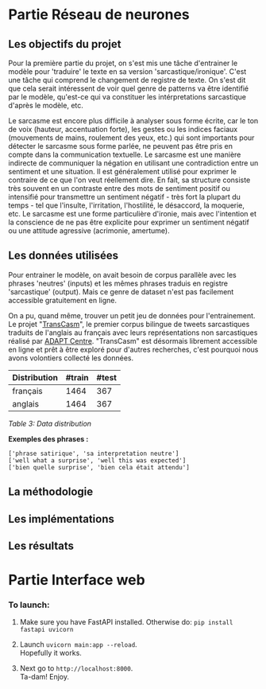 # Partie Réseau de neurones

## Les objectifs du projet

Pour la première partie du projet, on s'est mis une tâche d'entrainer le modèle pour 'traduire' le texte en sa version 'sarcastique/ironique'. C'est une tâche qui comprend le changement de registre de texte. On s'est dit que cela serait intéressent de voir quel genre de patterns va être identifié par le modèle, qu'est-ce qui va constituer les intérpretations sarcastique d'après le modèle, etc. 

Le sarcasme est encore plus difficile à analyser sous forme écrite, car le ton de voix (hauteur, accentuation forte), les gestes ou les indices faciaux (mouvements de mains, roulement des yeux, etc.) qui sont importants pour détecter le sarcasme sous forme parlée, ne peuvent pas être pris en compte dans la communication textuelle. Le sarcasme est une manière indirecte de communiquer la négation en utilisant une contradiction entre un sentiment et une situation. Il est généralement utilisé pour exprimer le contraire de ce que l'on veut réellement dire. En fait, sa structure consiste très souvent en un contraste entre des mots de sentiment positif ou intensifié pour transmettre un sentiment négatif - très fort la plupart du temps - tel que l'insulte, l'irritation, l'hostilité, le désaccord, la moquerie, etc. Le sarcasme est une forme particulière d'ironie, mais avec l'intention et la conscience de ne pas être explicite pour exprimer un sentiment négatif ou une attitude agressive (acrimonie, amertume).

## Les données utilisées

Pour entrainer le modèle, on avait besoin de corpus parallèle avec les phrases 'neutres' (inputs) et les mêmes phrases traduis en registre 'sarcastique' (output). Mais ce genre de dataset n'est pas facilement accessible gratuitement en ligne. 

On a pu, quand même, trouver un petit jeu de données pour l'entrainement. Le projet "[TransCasm](https://aclanthology.org/2022.politicalnlp-1.14.pdf)", le premier corpus bilingue de tweets sarcastiques traduits de l'anglais au français avec leurs représentations non sarcastiques réalisé par [ADAPT Centre](https://www.adaptcentre.ie/). "TransCasm" est désormais librement accessible en ligne et prêt à être exploré pour d'autres recherches, c'est pourquoi nous avons volontiers collecté les données. 

| Distribution     | #train     | #test          |
|------------------|------------|----------------|
| français         | 1464       | 367            |
| anglais          | 1464       | 367            |

_Table 3: Data distribution_


**Exemples des phrases :**

```
['phrase satirique', 'sa interpretation neutre']
['well what a surprise', 'well this was expected']
['bien quelle surprise', 'bien cela était attendu']
```

## La méthodologie 

## Les implémentations

## Les résultats


# Partie Interface web

### To launch: 

1) Make sure you have FastAPI installed. Otherwise do:
```pip install fastapi uvicorn```

2) Launch
```uvicorn main:app --reload```.  
Hopefully it works.

3) Next go to
```http://localhost:8000```.  
Ta-dam! Enjoy.
